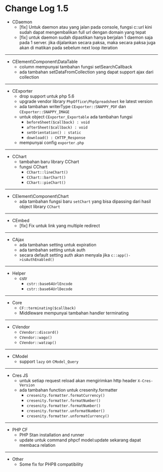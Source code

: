 # Change Log 1.5


- CDaemon
  - [fix] Untuk daemon atau yang jalan pada console, fungsi c::url kini sudah dapat mengembalikan full url dengan domain yang tepat
  - [fix] untuk daemon sudah dipastikan hanya berjalan 1 daemon saja pada 1 server. jika dijalankan secara paksa, maka secara paksa juga akan di matikan pada sebelum next loop iteration
---
- CElement\Component\DataTable
  - column mempunyai tambahan fungsi setSearchCallback
  - ada tambahan setDataFromCollection yang dapat support ajax dari collection
---
- CExporter
  - drop support untuk php 5.6
  - upgrade vendor library `PhpOffice\PhpSpreadsheet` ke latest version
  - ada tambahan writerType `CExporter::SNAPPY_PDF` dan `CExporter::SNAPPY_IMAGE`
  - untuk object `CExporter_Exportable` ada tambahan fungsi
    - `beforeSheet($callback) : void`
    - `afterSheet($callback) : void`
    - `setOrientation() : static`
    - `download() : CHTTP_Response`
  - mempunyai config `exporter.php`
---
- CChart
  - tambahan baru library CChart
  - fungsi CChart
    - `CChart::lineChart()`
    - `CChart::barChart()`
    - `CChart::pieChart()`
---
- CElement\Component\Chart
  - ada tambahan fungsi baru `setChart` yang bisa dipassing dari hasil object library `CChart`
---
- CEmbed
  - [fix] Fix untuk link yang multiple redirect
---
- CAjax
  - ada tambahan setting untuk expiration
  - ada tambahan setting untuk auth
  - secara default setting auth akan menyala jika `c::app()->isAuthEnabled()`
---
- Helper
  - cstr
    - `cstr::base64UrlEncode`
    - `cstr::base64UrlDecode`
---
- Core
  - `CF::terminating($callback)`
  - Middleware mempunyai tambahan handler terminating
---
- CVendor
  - `CVendor::discord()`
  - `CVendor::wago()`
  - `CVendor::watzap()`
---
- CModel
  - support `lazy` on `CModel_Query`
---
- Cres JS
  - untuk setiap request reload akan mengirimkan http header `X-Cres-Version`
  - ada tambahan function untuk cresenity.formatter
    - `cresenity.formatter.formatCurrency()`
    - `cresenity.formatter.formatNumber()`
    - `cresenity.formatter.formatNumber()`
    - `cresenity.formatter.unformatNumber()`
    - `cresenity.formatter.unformatCurrency()`
---
- PHP CF
  - PHP Stan installation and runner
  - update untuk command phpcf model:update sekarang dapat membaca relation
---
- Other
  - Some fix for PHP8 compatibility

